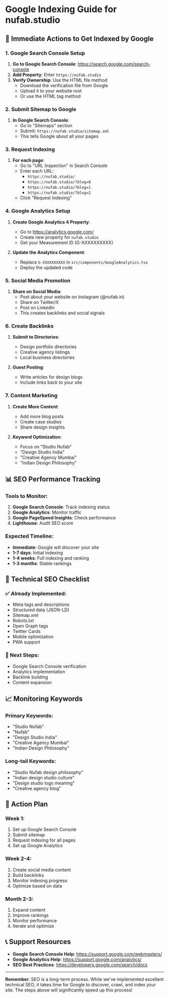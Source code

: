 # Google Indexing Guide for nufab.studio

## 🚀 **Immediate Actions to Get Indexed by Google**

### **1. Google Search Console Setup**

1. **Go to Google Search Console**: https://search.google.com/search-console
2. **Add Property**: Enter `https://nufab.studio`
3. **Verify Ownership**: Use the HTML file method
   - Download the verification file from Google
   - Upload it to your website root
   - Or use the HTML tag method

### **2. Submit Sitemap to Google**

1. **In Google Search Console**:
   - Go to "Sitemaps" section
   - Submit: `https://nufab.studio/sitemap.xml`
   - This tells Google about all your pages

### **3. Request Indexing**

1. **For each page**:
   - Go to "URL Inspection" in Search Console
   - Enter each URL:
     - `https://nufab.studio/`
     - `https://nufab.studio/?blog=0`
     - `https://nufab.studio/?blog=1`
     - `https://nufab.studio/?blog=2`
   - Click "Request Indexing"

### **4. Google Analytics Setup**

1. **Create Google Analytics 4 Property**:
   - Go to https://analytics.google.com/
   - Create new property for `nufab.studio`
   - Get your Measurement ID (G-XXXXXXXXXX)

2. **Update the Analytics Component**:
   - Replace `G-XXXXXXXXXX` in `src/components/GoogleAnalytics.tsx`
   - Deploy the updated code

### **5. Social Media Promotion**

1. **Share on Social Media**:
   - Post about your website on Instagram (@nufab.in)
   - Share on Twitter/X
   - Post on LinkedIn
   - This creates backlinks and social signals

### **6. Create Backlinks**

1. **Submit to Directories**:
   - Design portfolio directories
   - Creative agency listings
   - Local business directories

2. **Guest Posting**:
   - Write articles for design blogs
   - Include links back to your site

### **7. Content Marketing**

1. **Create More Content**:
   - Add more blog posts
   - Create case studies
   - Share design insights

2. **Keyword Optimization**:
   - Focus on "Studio Nufab"
   - "Design Studio India"
   - "Creative Agency Mumbai"
   - "Indian Design Philosophy"

## 📊 **SEO Performance Tracking**

### **Tools to Monitor**:

1. **Google Search Console**: Track indexing status
2. **Google Analytics**: Monitor traffic
3. **Google PageSpeed Insights**: Check performance
4. **Lighthouse**: Audit SEO score

### **Expected Timeline**:

- **Immediate**: Google will discover your site
- **1-7 days**: Initial indexing
- **1-4 weeks**: Full indexing and ranking
- **1-3 months**: Stable rankings

## 🔧 **Technical SEO Checklist**

### **✅ Already Implemented**:
- Meta tags and descriptions
- Structured data (JSON-LD)
- Sitemap.xml
- Robots.txt
- Open Graph tags
- Twitter Cards
- Mobile optimization
- PWA support

### **🔄 Next Steps**:
- Google Search Console verification
- Analytics implementation
- Backlink building
- Content expansion

## 📈 **Monitoring Keywords**

### **Primary Keywords**:
- "Studio Nufab"
- "Nufab"
- "Design Studio India"
- "Creative Agency Mumbai"
- "Indian Design Philosophy"

### **Long-tail Keywords**:
- "Studio Nufab design philosophy"
- "Indian design studio culture"
- "Design studio logo meaning"
- "Creative agency blog"

## 🎯 **Action Plan**

### **Week 1**:
1. Set up Google Search Console
2. Submit sitemap
3. Request indexing for all pages
4. Set up Google Analytics

### **Week 2-4**:
1. Create social media content
2. Build backlinks
3. Monitor indexing progress
4. Optimize based on data

### **Month 2-3**:
1. Expand content
2. Improve rankings
3. Monitor performance
4. Iterate and optimize

## 📞 **Support Resources**

- **Google Search Console Help**: https://support.google.com/webmasters/
- **Google Analytics Help**: https://support.google.com/analytics/
- **SEO Best Practices**: https://developers.google.com/search/docs

---

**Remember**: SEO is a long-term process. While we've implemented excellent technical SEO, it takes time for Google to discover, crawl, and index your site. The steps above will significantly speed up this process!
